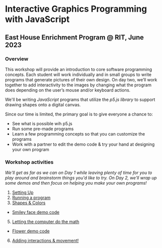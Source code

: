 # Interactive Graphics Programming with JavaScript
## East House Enrichment Program @ RIT, June 2023

### Overview
This workshop will provide an introduction to core software programming concepts. Each student will work individually and in small groups to write programs that generate pictures of their own design. On day two, we’ll work together to add interactivity to the images by changing what the program does depending on the user’s mouse and/or keyboard actions. 

We'll be writing *JavaScript* programs that utilize the *p5.js library* to support drawing shapes onto a digital canvas.

Since our time is limited, the primary goal is to give everyone a chance to:
- See what is possible wih p5.js
- Run some pre-made programs
- Learn a few programming concepts so that you can customize the programs
- Work with a partner to edit the demo code & try your hand at designing your own program

### Workshop activities
*We'll get as far as we can on Day 1 while leaving plenty of time for you to play around and brainstorm things you'd like to try. On Day 2, we'll wrap up some demos and then focus on helping you make your own programs!*

1. [Setting Up](topics/Setup.md)
2. [Running a program](topics/Hello.md)
4. [Shapes & Colors](topics/Smiley.md)
 - [Smiley face demo code](topics/smileyDemoCode.md)
5. [Letting the computer do the math](topics/Flower.md)
 - [Flower demo code](topics/flowerDemoCode.md)
6. [Adding interactions & movement!](topics/FlowerAnimations.md)
